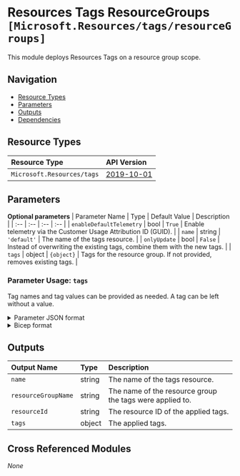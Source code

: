 # Resources Tags ResourceGroups `[Microsoft.Resources/tags/resourceGroups]`

This module deploys Resources Tags on a resource group scope.

## Navigation

- [Resource Types](#Resource-Types)
- [Parameters](#Parameters)
- [Outputs](#Outputs)
- [Dependencies](#Dependencies)

## Resource Types

| Resource Type | API Version |
| :-- | :-- |
| `Microsoft.Resources/tags` | [2019-10-01](https://docs.microsoft.com/en-us/azure/templates/Microsoft.Resources/2019-10-01/tags) |

## Parameters

**Optional parameters**
| Parameter Name | Type | Default Value | Description |
| :-- | :-- | :-- | :-- |
| `enableDefaultTelemetry` | bool | `True` | Enable telemetry via the Customer Usage Attribution ID (GUID). |
| `name` | string | `'default'` | The name of the tags resource. |
| `onlyUpdate` | bool | `False` | Instead of overwriting the existing tags, combine them with the new tags. |
| `tags` | object | `{object}` | Tags for the resource group. If not provided, removes existing tags. |


### Parameter Usage: `tags`

Tag names and tag values can be provided as needed. A tag can be left without a value.

<details>

<summary>Parameter JSON format</summary>

```json
"tags": {
    "value": {
        "Environment": "Non-Prod",
        "Contact": "test.user@testcompany.com",
        "PurchaseOrder": "1234",
        "CostCenter": "7890",
        "ServiceName": "DeploymentValidation",
        "Role": "DeploymentValidation"
    }
}
```

</details>

<details>

<summary>Bicep format</summary>

```bicep
tags: {
    Environment: 'Non-Prod'
    Contact: 'test.user@testcompany.com'
    PurchaseOrder: '1234'
    CostCenter: '7890'
    ServiceName: 'DeploymentValidation'
    Role: 'DeploymentValidation'
}
```

</details>
<p>

## Outputs

| Output Name | Type | Description |
| :-- | :-- | :-- |
| `name` | string | The name of the tags resource. |
| `resourceGroupName` | string | The name of the resource group the tags were applied to. |
| `resourceId` | string | The resource ID of the applied tags. |
| `tags` | object | The applied tags. |

## Cross Referenced Modules

_None_
